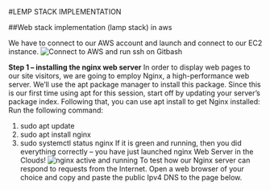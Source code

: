 #LEMP STACK IMPLEMENTATION

##Web stack implementation (lamp stack) in aws

We have to connect to our AWS account and launch and connect to our EC2 instance.
![Connect to AWS and run ssh on Gitbash](https://github.com/SamuelOvuema/Dareyio-pbl/assets/132525203/ed499301-1667-4427-a436-9fc0718fde7e)

**Step 1 – installing the nginx web server**
In order to display web pages to our site visitors, we are going to employ Nginx, a high-performance web server. We’ll use the apt package manager to install this package.
Since this is our first time using apt for this session, start off by updating your server’s package index. Following that, you can use apt install to get Nginx installed:
Run the following command:
1. sudo apt update
2. sudo apt install nginx
3. sudo systemctl status nginx
If it is green and running, then you did everything correctly – you have just launched nginx Web Server in the Clouds!
![nginx active and running](https://github.com/SamuelOvuema/Dareyio-pbl/assets/132525203/654c61d0-a6dd-4e18-a01c-51f1b62cdf04)
To test how our Nginx server can respond to requests from the Internet. Open a web browser of your choice and copy and paste the public Ipv4 DNS
to the page below.
